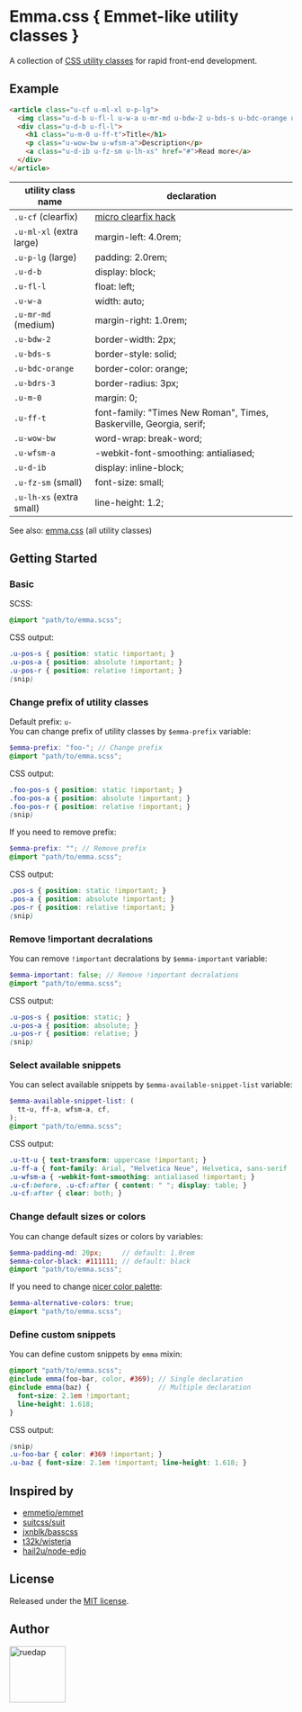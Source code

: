 # Emma.css { Emmet-like utility classes }

A collection of [CSS utility classes](emma.css) for rapid front-end development.

## Example

``` html
<article class="u-cf u-ml-xl u-p-lg">
  <img class="u-d-b u-fl-l u-w-a u-mr-md u-bdw-2 u-bds-s u-bdc-orange u-bdrs-3" src="" alt="">
  <div class="u-d-b u-fl-l">
    <h1 class="u-m-0 u-ff-t">Title</h1>
    <p class="u-wow-bw u-wfsm-a">Description</p>
    <a class="u-d-ib u-fz-sm u-lh-xs" href="#">Read more</a>
  </div>
</article>
```

utility class name | declaration
--- | ---
`.u-cf` (clearfix) | [micro clearfix hack](http://nicolasgallagher.com/micro-clearfix-hack/)
`.u-ml-xl` (extra large) | margin-left: 4.0rem;
`.u-p-lg` (large) | padding: 2.0rem;
`.u-d-b` | display: block;
`.u-fl-l` | float: left;
`.u-w-a` | width: auto;
`.u-mr-md` (medium) | margin-right: 1.0rem;
`.u-bdw-2` | border-width: 2px;
`.u-bds-s` | border-style: solid;
`.u-bdc-orange` | border-color: orange;
`.u-bdrs-3` | border-radius: 3px;
`.u-m-0` | margin: 0;
`.u-ff-t` | font-family: "Times New Roman", Times, Baskerville, Georgia, serif;
`.u-wow-bw` | word-wrap: break-word;
`.u-wfsm-a` | -webkit-font-smoothing: antialiased;
`.u-d-ib` | display: inline-block;
`.u-fz-sm` (small) | font-size: small;
`.u-lh-xs` (extra small) | line-height: 1.2;

See also: [emma.css](emma.css) (all utility classes)

## Getting Started

### Basic

SCSS:
``` scss
@import "path/to/emma.scss";
```
CSS output:
``` css
.u-pos-s { position: static !important; }
.u-pos-a { position: absolute !important; }
.u-pos-r { position: relative !important; }
(snip)
```

### Change prefix of utility classes

Default prefix: `u-`  
You can change prefix of utility classes by `$emma-prefix` variable:

``` scss
$emma-prefix: "foo-"; // Change prefix
@import "path/to/emma.scss";
```
CSS output:
``` css
.foo-pos-s { position: static !important; }
.foo-pos-a { position: absolute !important; }
.foo-pos-r { position: relative !important; }
(snip)
```

If you need to remove prefix:

``` scss
$emma-prefix: ""; // Remove prefix
@import "path/to/emma.scss";
```
CSS output:
``` css
.pos-s { position: static !important; }
.pos-a { position: absolute !important; }
.pos-r { position: relative !important; }
(snip)
```

### Remove !important decralations

You can remove `!important` decralations by `$emma-important` variable:

``` scss
$emma-important: false; // Remove !important decralations
@import "path/to/emma.scss";
```
CSS output:
``` css
.u-pos-s { position: static; }
.u-pos-a { position: absolute; }
.u-pos-r { position: relative; }
(snip)
```

### Select available snippets

You can select available snippets by `$emma-available-snippet-list` variable:

``` scss
$emma-available-snippet-list: (
  tt-u, ff-a, wfsm-a, cf,
);
@import "path/to/emma.scss";
```
CSS output:
``` css
.u-tt-u { text-transform: uppercase !important; }
.u-ff-a { font-family: Arial, "Helvetica Neue", Helvetica, sans-serif !important; }
.u-wfsm-a { -webkit-font-smoothing: antialiased !important; }
.u-cf:before, .u-cf:after { content: " "; display: table; }
.u-cf:after { clear: both; }
```

### Change default sizes or colors

You can change default sizes or colors by variables:

``` scss
$emma-padding-md: 20px;     // default: 1.0rem
$emma-color-black: #111111; // default: black
@import "path/to/emma.scss";
```

If you need to change [nicer color palette](http://clrs.cc/):

``` scss
$emma-alternative-colors: true;
@import "path/to/emma.scss";
```

### Define custom snippets

You can define custom snippets by `emma` mixin:

``` scss
@import "path/to/emma.scss";
@include emma(foo-bar, color, #369); // Single declaration
@include emma(baz) {                 // Multiple declaration
  font-size: 2.1em !important;
  line-height: 1.618;
}
```
CSS output:
``` css
(snip)
.u-foo-bar { color: #369 !important; }
.u-baz { font-size: 2.1em !important; line-height: 1.618; }
```

## Inspired by

* [emmetio/emmet](https://github.com/emmetio/emmet)
* [suitcss/suit](https://github.com/suitcss/suit)
* [jxnblk/basscss](https://github.com/jxnblk/basscss)
* [t32k/wisteria](https://github.com/t32k/wisteria)
* [hail2u/node-edjo](https://github.com/hail2u/node-edjo)

## License

Released under the [MIT license](http://ruedap.mit-license.org/2015).

## Author

<a href="https://github.com/ruedap"><img src="https://dl.dropboxusercontent.com/u/281168/images/github-ruedap-avatar-1500x1500.png" alt="ruedap" title="ruedap" width="100" height="100"></a>
